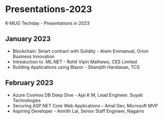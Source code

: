 # Presentations-2023

K-MUG Techday - Presentations in 2023

## January 2023
* Blockchain: Smart contract with Solidity - Alwin Emmanual, Orion Business Innovation
* Introduction to .ML.NET - Rohit Vipin Mathews, CES Limited
* Building Applications using Blazor - Shamjith Haridasan, TCS

## February 2023

* Azure Cosmos DB Deep Dive - Ajai K M, Lead Engineer. Suyati Technologies
* Securing ASP.NET Core Web Applications - Amal Dev, Microsoft MVP
* Aspiring Developer - Amrith Lal, Senior Staff Engineer, Nagarro